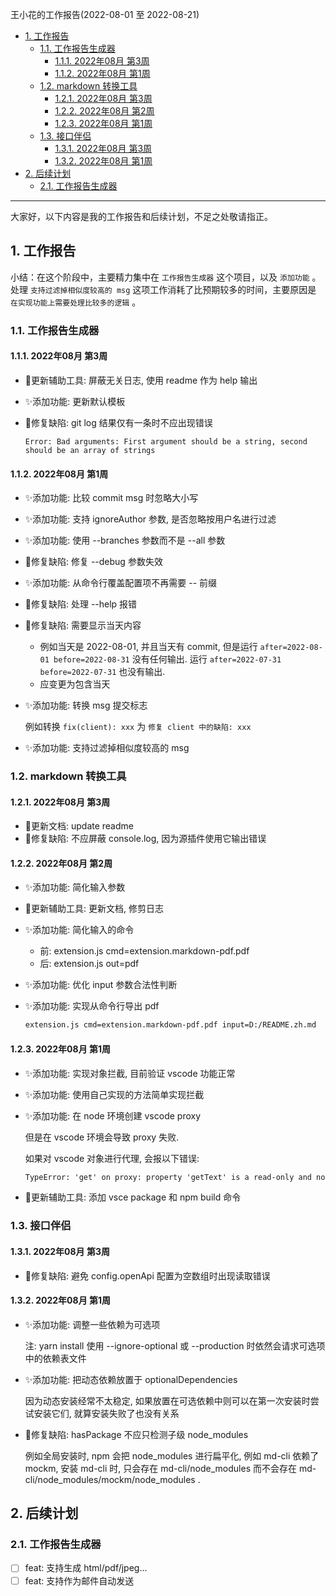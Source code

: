 王小花的工作报告(2022-08-01 至 2022-08-21)

- [1. 工作报告](#1-工作报告)
  - [1.1. 工作报告生成器](#11-工作报告生成器)
    - [1.1.1. 2022年08月 第3周](#111-2022年08月-第3周)
    - [1.1.2. 2022年08月 第1周](#112-2022年08月-第1周)
  - [1.2. markdown 转换工具](#12-markdown-转换工具)
    - [1.2.1. 2022年08月 第3周](#121-2022年08月-第3周)
    - [1.2.2. 2022年08月 第2周](#122-2022年08月-第2周)
    - [1.2.3. 2022年08月 第1周](#123-2022年08月-第1周)
  - [1.3. 接口伴侣](#13-接口伴侣)
    - [1.3.1. 2022年08月 第3周](#131-2022年08月-第3周)
    - [1.3.2. 2022年08月 第1周](#132-2022年08月-第1周)
- [2. 后续计划](#2-后续计划)
  - [2.1. 工作报告生成器](#21-工作报告生成器)

---

大家好，以下内容是我的工作报告和后续计划，不足之处敬请指正。


## 1. 工作报告

小结：在这个阶段中，主要精力集中在 `工作报告生成器` 这个项目，以及 `添加功能` 。 处理 `支持过滤掉相似度较高的 msg` 这项工作消耗了比预期较多的时间，主要原因是 `在实现功能上需要处理比较多的逻辑` 。


### 1.1. 工作报告生成器
#### 1.1.1. 2022年08月 第3周
- 🔧更新辅助工具: 屏蔽无关日志, 使用 readme 作为 help 输出
- ✨添加功能: 更新默认模板
- 🐛修复缺陷: git log 结果仅有一条时不应出现错误
  
  ```
  Error: Bad arguments: First argument should be a string, second should be an array of strings
  ```

#### 1.1.2. 2022年08月 第1周
- ✨添加功能: 比较 commit msg 时忽略大小写
- ✨添加功能: 支持 ignoreAuthor 参数, 是否忽略按用户名进行过滤
- ✨添加功能: 使用 --branches 参数而不是 --all 参数
- 🐛修复缺陷: 修复 --debug 参数失效
- ✨添加功能: 从命令行覆盖配置项不再需要 -- 前缀
- 🐛修复缺陷: 处理 --help 报错
- 🐛修复缺陷: 需要显示当天内容
  
  - 例如当天是 2022-08-01, 并且当天有 commit, 但是运行 `after=2022-08-01 before=2022-08-31` 没有任何输出. 运行 `after=2022-07-31 before=2022-07-31` 也没有输出.
  - 应变更为包含当天
- ✨添加功能: 转换 msg 提交标志
  
  例如转换 `fix(client): xxx` 为 `修复 client 中的缺陷: xxx`
- ✨添加功能: 支持过滤掉相似度较高的 msg


### 1.2. markdown 转换工具
#### 1.2.1. 2022年08月 第3周
- 📝更新文档: update readme
- 🐛修复缺陷: 不应屏蔽 console.log, 因为源插件使用它输出错误

#### 1.2.2. 2022年08月 第2周
- ✨添加功能: 简化输入参数
- 🔧更新辅助工具: 更新文档, 修剪日志
- ✨添加功能: 简化输入的命令
  
  - 前: extension.js cmd=extension.markdown-pdf.pdf
  - 后: extension.js out=pdf
- ✨添加功能: 优化 input 参数合法性判断
- ✨添加功能: 实现从命令行导出 pdf
  
  ``` sh
  extension.js cmd=extension.markdown-pdf.pdf input=D:/README.zh.md
  ```

#### 1.2.3. 2022年08月 第1周
- ✨添加功能: 实现对象拦截, 目前验证 vscode 功能正常
- ✨添加功能: 使用自己实现的方法简单实现拦截
- ✨添加功能: 在 node 环境创建 vscode proxy
  
  但是在 vscode 环境会导致 proxy 失败.
  
  如果对 vscode 对象进行代理, 会报以下错误:
  ``` txt
  TypeError: 'get' on proxy: property 'getText' is a read-only and non-configurable data property on the proxy target but the proxy did not return its actual value (expected 'getText(p){return p?w._getTextInRange(p):w.getText()}' but got 'getText(p){return p?w._getTextInRange(p):w.getText()}')
  ```
- 🔧更新辅助工具: 添加 vsce package 和 npm build 命令


### 1.3. 接口伴侣
#### 1.3.1. 2022年08月 第3周
- 🐛修复缺陷: 避免 config.openApi 配置为空数组时出现读取错误

#### 1.3.2. 2022年08月 第1周
- ✨添加功能: 调整一些依赖为可选项
  
  注: yarn install 使用 --ignore-optional 或 --production 时依然会请求可选项中的依赖表文件
- ✨添加功能: 把动态依赖放置于 optionalDependencies
  
  因为动态安装经常不太稳定, 如果放置在可选依赖中则可以在第一次安装时尝试安装它们, 就算安装失败了也没有关系
- 🐛修复缺陷: hasPackage 不应只检测子级 node_modules
  
  例如全局安装时, npm 会把 node_modules 进行扁平化, 例如 md-cli 依赖了 mockm, 安装 md-cli 时, 只会存在 md-cli/node_modules 而不会存在 md-cli/node_modules/mockm/node_modules .


## 2. 后续计划
### 2.1. 工作报告生成器
- [ ] feat: 支持生成 html/pdf/jpeg...
- [ ] feat: 支持作为邮件自动发送
